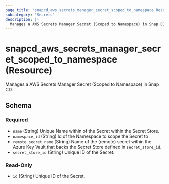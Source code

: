 ```yaml
---
page_title: "snapcd_aws_secrets_manager_secret_scoped_to_namespace Resource - snapcd"
subcategory: "Secrets"
description: |-
  Manages a AWS Secrets Manager Secret (Scoped to Namespace) in Snap CD.
---
```


# snapcd_aws_secrets_manager_secret_scoped_to_namespace (Resource)

Manages a AWS Secrets Manager Secret (Scoped to Namespace) in Snap CD.




<!-- schema generated by tfplugindocs -->
## Schema

### Required

- `name` (String) Unique Name within of the Secret within the Secret Store.
- `namespace_id` (String) Id of the Namespace to scope the Secret to
- `remote_secret_name` (String) Name of the (remote) secret within the Azure Key Vault that backs the Secret Store defined in `secret_store_id`.
- `secret_store_id` (String) Unique ID of the Secret.

### Read-Only

- `id` (String) Unique ID of the Secret.
